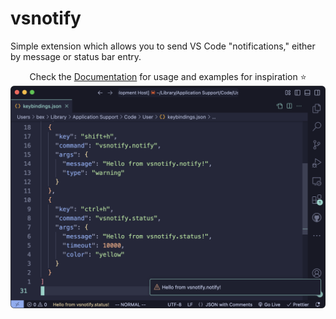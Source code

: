 # vsnotify
Simple extension which allows you to send VS Code "notifications," either by message or status bar entry.

<center>Check the <a href="https://bexli.dev/VSNotify">Documentation</a> for usage and examples for inspiration ⭐️</center>


<img src="docs/assets/vsnotify-screenshot.png" width="800">
